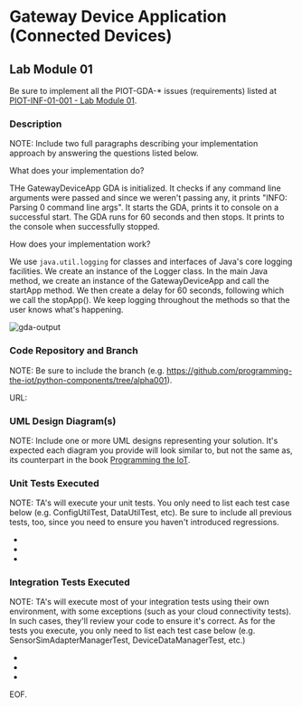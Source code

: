 # Gateway Device Application (Connected Devices)

## Lab Module 01

Be sure to implement all the PIOT-GDA-* issues (requirements) listed at [PIOT-INF-01-001 - Lab Module 01](https://github.com/orgs/programming-the-iot/projects/1#column-9974937).

### Description

NOTE: Include two full paragraphs describing your implementation approach by answering the questions listed below.

What does your implementation do? 

THe GatewayDeviceApp GDA is initialized. It checks if any command line arguments were passed and since we weren't passing any, it prints "INFO: Parsing 0 command line args". It starts the GDA, prints it to console on a successful start. The GDA runs for 60 seconds and then stops. It prints to the console when successfully stopped.


How does your implementation work?

We use `java.util.logging` for classes and interfaces of Java's core logging facilities. We create an instance of the Logger class. In the main Java method, we create an instance of the GatewayDeviceApp and call the startApp method. We then create a delay for 60 seconds, following which we call the stopApp(). We keep logging throughout the methods so that the user knows what's happening.

![gda-output](https://github.com/NU-Connected-Devices/lab-module-docs-pkondrakunta/blob/labmodule01/labmodule01/gda.png?raw=true)


### Code Repository and Branch

NOTE: Be sure to include the branch (e.g. https://github.com/programming-the-iot/python-components/tree/alpha001).

URL: 

### UML Design Diagram(s)

NOTE: Include one or more UML designs representing your solution. It's expected each
diagram you provide will look similar to, but not the same as, its counterpart in the
book [Programming the IoT](https://learning.oreilly.com/library/view/programming-the-internet/9781492081401/).


### Unit Tests Executed

NOTE: TA's will execute your unit tests. You only need to list each test case below
(e.g. ConfigUtilTest, DataUtilTest, etc). Be sure to include all previous tests, too,
since you need to ensure you haven't introduced regressions.

- 
- 
- 

### Integration Tests Executed

NOTE: TA's will execute most of your integration tests using their own environment, with
some exceptions (such as your cloud connectivity tests). In such cases, they'll review
your code to ensure it's correct. As for the tests you execute, you only need to list each
test case below (e.g. SensorSimAdapterManagerTest, DeviceDataManagerTest, etc.)

- 
- 
- 

EOF.
